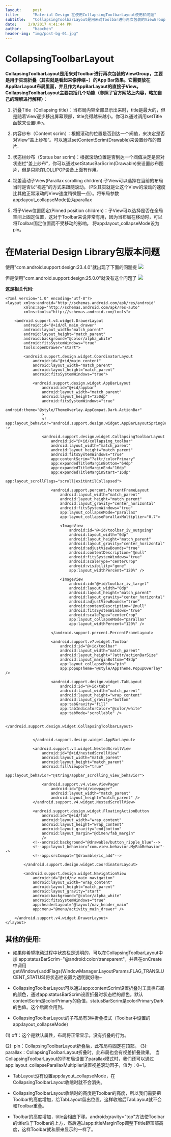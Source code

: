 ```yaml
---
layout:     post
title:      "Material Design 在使用CollapsingToolbarLayout使用和问题"
subtitle:   "CollapsingToolbarLayout是用来对Toolbar进行再次包装的ViewGroup，主要是用于实现折叠（其实就是看起来像伸缩~）的App Bar效果。它需要放在AppBarLayout布局里面，并且作为AppBarLayout的直接子View。CollapsingToolbarLayout主要包括几个功能（参照了官方网站上内容，略加自己的理解进行解释）"
date:     2/9/2017 4:41:44 PM 
author:     "haochen"
header-img: "img/post-bg-01.jpg"
---
```


# CollapsingToolbarLayout


**CollapsingToolbarLayout是用来对Toolbar进行再次包装的ViewGroup，主要是用于实现折叠（其实就是看起来像伸缩~）的App Bar效果。它需要放在AppBarLayout布局里面，并且作为AppBarLayout的直接子View。CollapsingToolbarLayout主要包括几个功能（参照了官方网站上内容，略加自己的理解进行解释）**：

1.  折叠Title（Collapsing title）：当布局内容全部显示出来时，title是最大的，但是随着View逐步移出屏幕顶部，title变得越来越小。你可以通过调用setTitle函数来设置title。

2. 内容纱布（Content scrim）：根据滚动的位置是否到达一个阀值，来决定是否对View“盖上纱布”。可以通过setContentScrim(Drawable)来设置纱布的图片.

3. 状态栏纱布（Status bar scrim)：根据滚动位置是否到达一个阀值决定是否对状态栏“盖上纱布”，你可以通过setStatusBarScrim(Drawable)来设置纱布图片，但是只能在LOLLIPOP设备上面有作用。

4. 视差滚动子View(Parallax scrolling children):子View可以选择在当前的布局当时是否以“视差”的方式来跟随滚动。（PS:其实就是让这个View的滚动的速度比其他正常滚动的View速度稍微慢一点）。将布局参数app:layout_collapseMode设为parallax

5. 将子View位置固定(Pinned position children)：子View可以选择是否在全局空间上固定位置，这对于Toolbar来说非常有用，因为当布局在移动时，可以将Toolbar固定位置而不受移动的影响。 将app:layout_collapseMode设为pin。



# 在Material Design Library包版本问题


 使用"com.android.support:design:23.4.0"就出现了下面的问题提
![](http://i.imgur.com/lnZ2zfx.gif)


但是使用"com.android.support:design:25.0.0"就没有这个问题了
![](http://i.imgur.com/YQBUpAM.gif)


**这是相关代码:**

	<?xml version="1.0" encoding="utf-8"?>
	<layout xmlns:android="http://schemas.android.com/apk/res/android"
	        xmlns:app="http://schemas.android.com/apk/res-auto"
	        xmlns:tools="http://schemas.android.com/tools">
	
	    <android.support.v4.widget.DrawerLayout
	        android:id="@+id/dl_main_drawer"
	        android:layout_width="match_parent"
	        android:layout_height="match_parent"
	        android:background="@color/alpha_white"
	        android:fitsSystemWindows="true"
	        tools:openDrawer="start">
	
	        <android.support.design.widget.CoordinatorLayout
	            android:id="@+id/main_content"
	            android:layout_width="match_parent"
	            android:layout_height="match_parent"
	            android:fitsSystemWindows="true">
	
	            <android.support.design.widget.AppBarLayout
	                android:id="@+id/appbar"
	                android:layout_width="match_parent"
	                android:layout_height="250dp"
	                android:fitsSystemWindows="true"
	                android:theme="@style/ThemeOverlay.AppCompat.Dark.ActionBar"
	                >
	                <!--app:layout_behavior="android.support.design.widget.AppBarLayoutSpringBehavior"-->
	
	                <android.support.design.widget.CollapsingToolbarLayout
	                    android:id="@+id/collapsing_toolbar"
	                    android:layout_width="match_parent"
	                    android:layout_height="match_parent"
	                    android:fitsSystemWindows="true"
	                    app:contentScrim="?attr/colorPrimary"
	                    app:expandedTitleMarginBottom="64dp"
	                    app:expandedTitleMarginEnd="16dp"
	                    app:expandedTitleMarginStart="16dp"
	                    app:layout_scrollFlags="scroll|exitUntilCollapsed">
	
	                    <android.support.percent.PercentFrameLayout
	                        android:layout_width="match_parent"
	                        android:layout_height="match_parent"
	                        android:layout_gravity="center_horizontal"
	                        android:fitsSystemWindows="true"
	                        app:layout_collapseMode="parallax"
	                        app:layout_collapseParallaxMultiplier="0.7">
	
	                        <ImageView
	                            android:id="@+id/toolbar_iv_outgoing"
	                            android:layout_width="0dp"
	                            android:layout_height="match_parent"
	                            android:layout_gravity="center_horizontal"
	                            android:adjustViewBounds="true"
	                            android:contentDescription="@null"
	                            android:fitsSystemWindows="true"
	                            android:scaleType="centerCrop"
	                            android:visibility="gone"
	                            app:layout_widthPercent="120%" />
	
	                        <ImageView
	                            android:id="@+id/toolbar_iv_target"
	                            android:layout_width="0dp"
	                            android:layout_height="match_parent"
	                            android:layout_gravity="center_horizontal"
	                            android:adjustViewBounds="true"
	                            android:contentDescription="@null"
	                            android:fitsSystemWindows="true"
	                            android:scaleType="centerCrop"
	                            app:layout_collapseMode="parallax"
	                            app:layout_widthPercent="120%" />
	
	                    </android.support.percent.PercentFrameLayout>
	
	                    <android.support.v7.widget.Toolbar
	                        android:id="@+id/toolbar"
	                        android:layout_width="match_parent"
	                        android:layout_height="?attr/actionBarSize"
	                        android:layout_marginBottom="48dp"
	                        app:layout_collapseMode="pin"
	                        app:popupTheme="@style/AppTheme.PopupOverlay" />
	
	                    <android.support.design.widget.TabLayout
	                        android:id="@+id/tabs"
	                        android:layout_width="match_parent"
	                        android:layout_height="wrap_content"
	                        android:layout_gravity="bottom"
	                        app:tabGravity="fill"
	                        app:tabIndicatorColor="@color/white"
	                        app:tabMode="scrollable" />
	
	                </android.support.design.widget.CollapsingToolbarLayout>
	
	
	            </android.support.design.widget.AppBarLayout>
	
	            <android.support.v4.widget.NestedScrollView
	                android:id="@+id/nestedScrollView"
	                android:layout_width="match_parent"
	                android:layout_height="match_parent"
	                android:fillViewport="true"
	                app:layout_behavior="@string/appbar_scrolling_view_behavior">
	
	                <android.support.v4.view.ViewPager
	                    android:id="@+id/viewpager"
	                    android:layout_width="match_parent"
	                    android:layout_height="match_parent" />
	            </android.support.v4.widget.NestedScrollView>
	
	            <android.support.design.widget.FloatingActionButton
	                android:id="@+id/fab"
	                android:layout_width="wrap_content"
	                android:layout_height="wrap_content"
	                android:layout_gravity="end|bottom"
	                android:layout_margin="@dimen/fab_margin"
	                />
	            <!--android:background="@drawable/button_ripple_blue"-->
	            <!--app:layout_behavior="com.view.behavior.MyFabBehavior"-->
	            <!--app:srcCompat="@drawable/ic_add"-->
	
	        </android.support.design.widget.CoordinatorLayout>
	
	        <android.support.design.widget.NavigationView
	            android:id="@+id/nv_main_navigation"
	            android:layout_width="wrap_content"
	            android:layout_height="match_parent"
	            android:layout_gravity="start"
	            android:background="@color/alpha_white"
	            android:fitsSystemWindows="true"
	            app:headerLayout="@layout/nav_header_main"
	            app:menu="@menu/activity_main_drawer" />
	
	    </android.support.v4.widget.DrawerLayout>
	</layout>



## 其他的使用:

- 如果你希望拖动过程中状态栏是透明的，可以在CollapsingToolbarLayout中加 app:statusBarScrim="@android:color/transparent"，并且在onCreate中调用getWindow().addFlags(WindowManager.LayoutParams.FLAG_TRANSLUCENT_STATUS)将状态栏设置为透明就好啦~



- CollapsingToolbarLayout可以通过app:contentScrim设置折叠时工具栏布局的颜色，通过app:statusBarScrim设置折叠时状态栏的颜色。默认contentScrim是colorPrimary的色值，statusBarScrim是colorPrimaryDark的色值。这个后面会用到。

- CollapsingToolbarLayout的子布局有3种折叠模式（Toolbar中设置的app:layout_collapseMode）

(1) off：这个是默认属性，布局将正常显示，没有折叠的行为。

(2): pin：CollapsingToolbarLayout折叠后，此布局将固定在顶部。
(3): parallax：CollapsingToolbarLayout折叠时，此布局也会有视差折叠效果。
当CollapsingToolbarLayout的子布局设置了parallax模式时，我们还可以通过app:layout_collapseParallaxMultiplier设置视差滚动因子，值为：0~1。



- TabLayout没有设置app:layout_collapseMode，在CollapsingToolbarLayout收缩时就不会消失。

- CollapsingToolbarLayout收缩时的高度是Toolbar的高度，所以我们需要把Toolbar的高度增加，给TabLayout留出位置，这样收缩后TabLayout就不会和Toolbar重叠。

- Toolbar的高度增加，title会相应下移。android:gravity="top"方法使Toolbar的title位于Toolbar的上方，然后通过app:titleMarginTop调整下title距顶部高度，这样Toolbar就和原来显示的一样了。